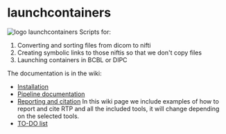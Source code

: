 # launchcontainers
![logo launchcontainers](https://user-images.githubusercontent.com/48440236/262432254-c7b53943-7c90-489c-933c-5f5a32510db4.png)
Scripts for:
1. Converting and sorting files from dicom to nifti
2. Creating symbolic links to those niftis so that we don't copy files
3. Launching containers in BCBL or DIPC

The documentation is in the wiki:
* [Installation](https://github.com/garikoitz/launchcontainers/wiki/Installation)
* [Pipeline documentation](https://github.com/garikoitz/launchcontainers/wiki/Pipeline-steps)
* [Reporting and citation](reporting-citation) In this wiki page we include examples of how to report and cite RTP and all the included tools, it will change depending on the selected tools.
* [TO-DO list](https://github.com/garikoitz/launchcontainers/wiki/TO-DO)
